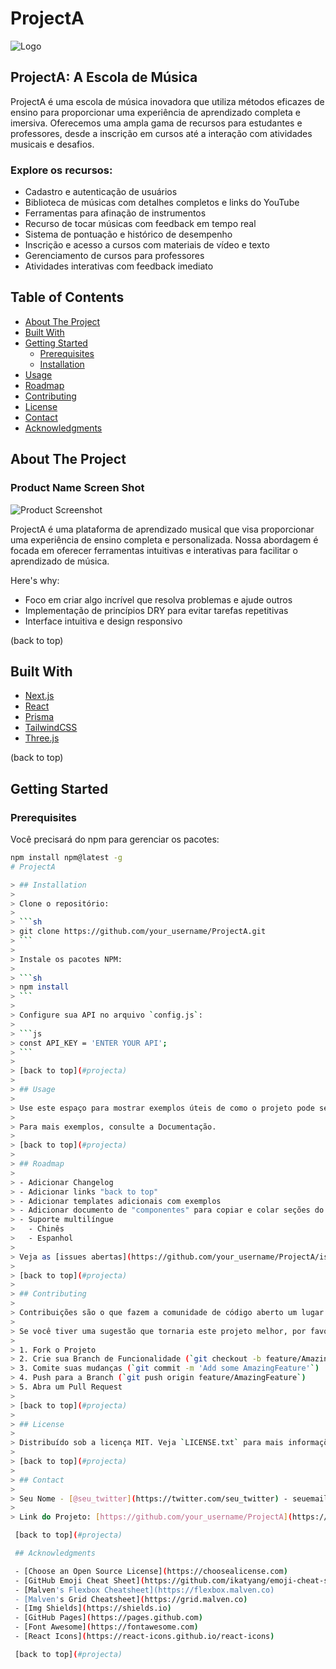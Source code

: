# ProjectA

![Logo](https://via.placeholder.com/150)

## ProjectA: A Escola de Música

ProjectA é uma escola de música inovadora que utiliza métodos eficazes de ensino para proporcionar uma experiência de aprendizado completa e imersiva. Oferecemos uma ampla gama de recursos para estudantes e professores, desde a inscrição em cursos até a interação com atividades musicais e desafios.

### Explore os recursos:

- Cadastro e autenticação de usuários
- Biblioteca de músicas com detalhes completos e links do YouTube
- Ferramentas para afinação de instrumentos
- Recurso de tocar músicas com feedback em tempo real
- Sistema de pontuação e histórico de desempenho
- Inscrição e acesso a cursos com materiais de vídeo e texto
- Gerenciamento de cursos para professores
- Atividades interativas com feedback imediato

## Table of Contents

- [About The Project](#about-the-project)
- [Built With](#built-with)
- [Getting Started](#getting-started)
  - [Prerequisites](#prerequisites)
  - [Installation](#installation)
- [Usage](#usage)
- [Roadmap](#roadmap)
- [Contributing](#contributing)
- [License](#license)
- [Contact](#contact)
- [Acknowledgments](#acknowledgments)

## About The Project

### Product Name Screen Shot

![Product Screenshot](https://via.placeholder.com/600x400)

ProjectA é uma plataforma de aprendizado musical que visa proporcionar uma experiência de ensino completa e personalizada. Nossa abordagem é focada em oferecer ferramentas intuitivas e interativas para facilitar o aprendizado de música.

Here's why:

- Foco em criar algo incrível que resolva problemas e ajude outros
- Implementação de princípios DRY para evitar tarefas repetitivas
- Interface intuitiva e design responsivo

(back to top)

## Built With

- [Next.js](https://nextjs.org/)
- [React](https://reactjs.org/)
- [Prisma](https://www.prisma.io/)
- [TailwindCSS](https://tailwindcss.com/)
- [Three.js](https://threejs.org/)

(back to top)

## Getting Started

### Prerequisites

Você precisará do npm para gerenciar os pacotes:

```sh
npm install npm@latest -g
# ProjectA

> ## Installation
>
> Clone o repositório:
>
> ```sh
> git clone https://github.com/your_username/ProjectA.git
> ```
>
> Instale os pacotes NPM:
>
> ```sh
> npm install
> ```
>
> Configure sua API no arquivo `config.js`:
>
> ```js
> const API_KEY = 'ENTER YOUR API';
> ```
>
> [back to top](#projecta)
>
> ## Usage
>
> Use este espaço para mostrar exemplos úteis de como o projeto pode ser utilizado. Inclua screenshots adicionais, exemplos de código e demonstrações.
>
> Para mais exemplos, consulte a Documentação.
>
> [back to top](#projecta)
>
> ## Roadmap
>
> - Adicionar Changelog
> - Adicionar links "back to top"
> - Adicionar templates adicionais com exemplos
> - Adicionar documento de "componentes" para copiar e colar seções do README
> - Suporte multilíngue
>   - Chinês
>   - Espanhol
>
> Veja as [issues abertas](https://github.com/your_username/ProjectA/issues) para uma lista completa de funcionalidades propostas (e problemas conhecidos).
>
> [back to top](#projecta)
>
> ## Contributing
>
> Contribuições são o que fazem a comunidade de código aberto um lugar incrível para aprender, inspirar e criar. Qualquer contribuição é muito bem-vinda!
>
> Se você tiver uma sugestão que tornaria este projeto melhor, por favor, faça um fork do repositório e crie um pull request. Você também pode simplesmente abrir uma issue com a tag "enhancement". Não se esqueça de dar uma estrela ao projeto! Obrigado!
>
> 1. Fork o Projeto
> 2. Crie sua Branch de Funcionalidade (`git checkout -b feature/AmazingFeature`)
> 3. Comite suas mudanças (`git commit -m 'Add some AmazingFeature'`)
> 4. Push para a Branch (`git push origin feature/AmazingFeature`)
> 5. Abra um Pull Request
>
> [back to top](#projecta)
>
> ## License
>
> Distribuído sob a licença MIT. Veja `LICENSE.txt` para mais informações.
>
> [back to top](#projecta)
>
> ## Contact
>
> Seu Nome - [@seu_twitter](https://twitter.com/seu_twitter) - seuemail@example.com
>
> Link do Projeto: [https://github.com/your_username/ProjectA](https://github.com/your_username/ProjectA)

 [back to top](#projecta)

 ## Acknowledgments

 - [Choose an Open Source License](https://choosealicense.com)
 - [GitHub Emoji Cheat Sheet](https://github.com/ikatyang/emoji-cheat-sheet)
 - [Malven's Flexbox Cheatsheet](https://flexbox.malven.co)
 - [Malven's Grid Cheatsheet](https://grid.malven.co)
 - [Img Shields](https://shields.io)
 - [GitHub Pages](https://pages.github.com)
 - [Font Awesome](https://fontawesome.com)
 - [React Icons](https://react-icons.github.io/react-icons)

 [back to top](#projecta)

